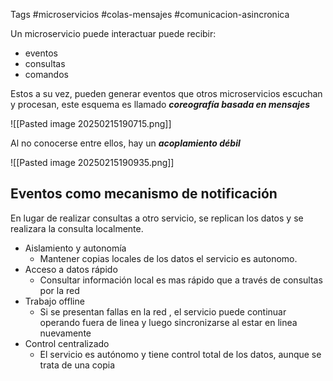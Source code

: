 Tags #microservicios #colas-mensajes #comunicacion-asincronica

Un microservicio puede interactuar puede recibir:
- eventos
- consultas 
- comandos

Estos a su vez, pueden generar eventos que otros microservicios escuchan y procesan, este esquema es llamado ***coreografía basada en mensajes***

![[Pasted image 20250215190715.png]]

Al no conocerse entre ellos, hay un ***acoplamiento débil***

![[Pasted image 20250215190935.png]]

## Eventos como mecanismo de notificación
En lugar de realizar consultas a otro servicio, se replican los datos y se realizara la consulta localmente.

- Aislamiento y autonomía
	- Mantener copias locales de los datos el servicio es autonomo.
- Acceso a datos rápido
	- Consultar información local es mas rápido que a través de consultas por la red
- Trabajo offline
	- Si se presentan fallas en la red , el servicio puede continuar operando fuera de linea y luego sincronizarse al estar en linea nuevamente
- Control centralizado
	- El servicio es autónomo y tiene control total de los datos, aunque se trata de una copia 